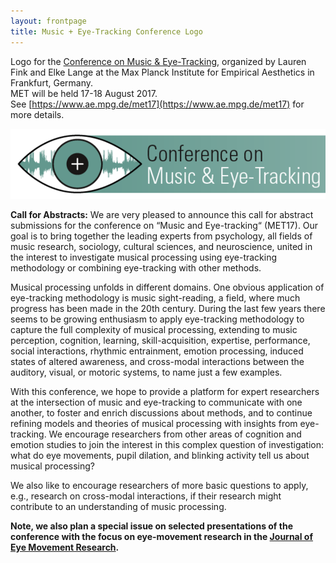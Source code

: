 ```yaml
---
layout: frontpage
title: Music + Eye-Tracking Conference Logo
---
```



Logo for the [Conference on Music & Eye-Tracking](https://www.ae.mpg.de/met17), organized by Lauren Fink and Elke Lange at the Max Planck Institute for Empirical Aesthetics in Frankfurt, Germany. <br/>
MET will be held 17-18 August 2017.  
See [https://www.ae.mpg.de/met17](https://www.ae.mpg.de/met17) for more details.

[![METimage](../../assets/publpics/METimage.png)](https://lkfink.github.io/pages/publpics/METimage.html)

**Call for Abstracts:**
We are very pleased to announce this call for abstract submissions for the conference on “Music and Eye-tracking“ (MET17). Our goal is to bring together the leading experts from psychology, all fields of music research, sociology, cultural sciences, and neuroscience, united in the interest to investigate musical processing using eye-tracking methodology or combining eye-tracking with other methods.

Musical processing unfolds in different domains. One obvious application of eye-tracking methodology is music sight-reading, a field, where much progress has been made in the 20th century. During the last few years there seems to be growing enthusiasm to apply eye-tracking methodology to capture the full complexity of musical processing, extending to music perception, cognition, learning, skill-acquisition, expertise, performance, social interactions, rhythmic entrainment, emotion processing, induced states of altered awareness, and cross-modal interactions between the auditory, visual, or motoric systems, to name just a few examples.

With this conference, we hope to provide a platform for expert researchers at the intersection of music and eye-tracking to communicate with one another, to foster and enrich discussions about methods, and to continue refining models and theories of musical processing with insights from eye-tracking. We encourage researchers from other areas of cognition and emotion studies to join the interest in this complex question of investigation: what do eye movements, pupil dilation, and blinking activity tell us about musical processing?

We also like to encourage researchers of more basic questions to apply, e.g., research on cross-modal interactions, if their research might contribute to an understanding of music processing.

**Note, we also plan a special issue on selected presentations of the conference with the focus on eye-movement research in the [Journal of Eye Movement Research](http://www.eyemovementresearch.com/).**

